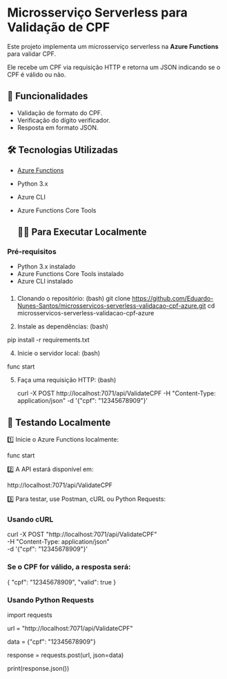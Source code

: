 
# Microsserviço Serverless para Validação de CPF

Este projeto implementa um microsserviço serverless na **Azure Functions** para validar CPF.

Ele recebe um CPF via requisição HTTP e retorna um JSON indicando se o CPF é válido ou não.

## 🚀 Funcionalidades

- Validação de formato do CPF.
- Verificação do dígito verificador.
- Resposta em formato JSON.

## 🛠️ Tecnologias Utilizadas

- [Azure Functions](https://learn.microsoft.com/en-us/azure/azure-functions/)
- Python 3.x
- Azure CLI
- Azure Functions Core Tools

  ## 🧑‍💻  Para Executar Localmente

### Pré-requisitos

- Python 3.x instalado
- Azure Functions Core Tools instalado
- Azure CLI instalado

### 

1. Clonando o repositório:
   (bash)
  git clone https://github.com/Eduardo-Nunes-Santos/microsservicos-serverless-validacao-cpf-azure.git
  cd microsservicos-serverless-validacao-cpf-azure
   

2. Instale as dependências:
   (bash)
   
  pip install -r requirements.txt
  
4. Inicie o servidor local:
   (bash)
   
 func start
  
5. Faça uma requisição HTTP:
   (bash)
   
   curl -X POST http://localhost:7071/api/ValidateCPF -H "Content-Type: application/json" -d '{"cpf": "12345678909"}'


## 📌 Testando Localmente

1️⃣ Inicie o Azure Functions localmente:

 func start
 
2️⃣ A API estará disponível em:

http://localhost:7071/api/ValidateCPF

3️⃣ Para testar, use Postman, cURL ou Python Requests:

### Usando cURL

curl -X POST "http://localhost:7071/api/ValidateCPF" \
     -H "Content-Type: application/json" \
     -d '{"cpf": "12345678909"}'

     
### Se o CPF for válido, a resposta será:


{
    "cpf": "12345678909",
    "valid": true
}


### Usando Python Requests

import requests


url = "http://localhost:7071/api/ValidateCPF"

data = {"cpf": "12345678909"}

response = requests.post(url, json=data)

print(response.json())

  
